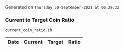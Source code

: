 Generated on `Thursday 30-September-2021 at 06:29:32`

### Current to Target Coin Ratio
`current_coin_ratio.sh`

Date|Current|Target|Ratio
---|---|---|---
